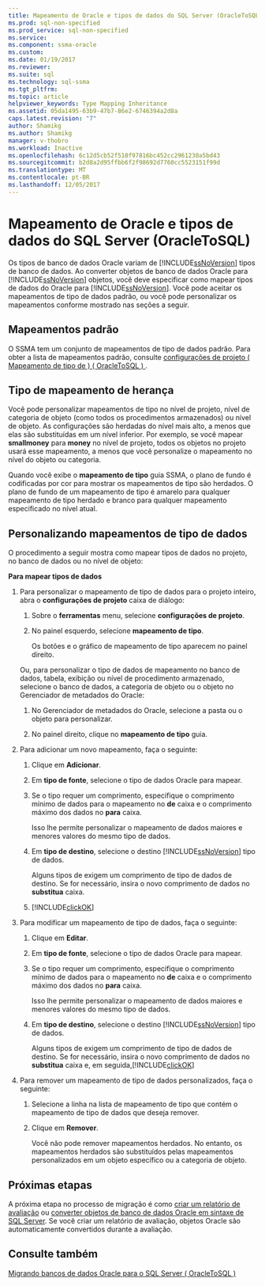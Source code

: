 ```yaml
---
title: Mapeamento de Oracle e tipos de dados do SQL Server (OracleToSQL) | Microsoft Docs
ms.prod: sql-non-specified
ms.prod_service: sql-non-specified
ms.service: 
ms.component: ssma-oracle
ms.custom: 
ms.date: 01/19/2017
ms.reviewer: 
ms.suite: sql
ms.technology: sql-ssma
ms.tgt_pltfrm: 
ms.topic: article
helpviewer_keywords: Type Mapping Inheritance
ms.assetid: 05da1495-63b9-47b7-86e2-6746394a2d8a
caps.latest.revision: "7"
author: Shamikg
ms.author: Shamikg
manager: v-thobro
ms.workload: Inactive
ms.openlocfilehash: 6c12d5cb52f510f97816bc452cc2961230a5bd43
ms.sourcegitcommit: b2d8a2d95ffbb6f2f98692d7760cc5523151f99d
ms.translationtype: MT
ms.contentlocale: pt-BR
ms.lasthandoff: 12/05/2017
---
```

# <a name="mapping-oracle-and-sql-server-data-types-oracletosql"></a>Mapeamento de Oracle e tipos de dados do SQL Server (OracleToSQL)
Os tipos de banco de dados Oracle variam de [!INCLUDE[ssNoVersion](../../includes/ssnoversion_md.md)] tipos de banco de dados. Ao converter objetos de banco de dados Oracle para [!INCLUDE[ssNoVersion](../../includes/ssnoversion_md.md)] objetos, você deve especificar como mapear tipos de dados do Oracle para [!INCLUDE[ssNoVersion](../../includes/ssnoversion_md.md)]. Você pode aceitar os mapeamentos de tipo de dados padrão, ou você pode personalizar os mapeamentos conforme mostrado nas seções a seguir.  
  
## <a name="default-mappings"></a>Mapeamentos padrão  
O SSMA tem um conjunto de mapeamentos de tipo de dados padrão. Para obter a lista de mapeamentos padrão, consulte [configurações de projeto &#40; Mapeamento de tipo de &#41; &#40; OracleToSQL &#41; ](../../ssma/oracle/project-settings-type-mapping-oracletosql.md).  
  
## <a name="type-mapping-inheritance"></a>Tipo de mapeamento de herança  
Você pode personalizar mapeamentos de tipo no nível de projeto, nível de categoria de objeto (como todos os procedimentos armazenados) ou nível de objeto. As configurações são herdadas do nível mais alto, a menos que elas são substituídas em um nível inferior. Por exemplo, se você mapear **smallmoney** para **money** no nível de projeto, todos os objetos no projeto usará esse mapeamento, a menos que você personalize o mapeamento no nível do objeto ou categoria.  
  
Quando você exibe o **mapeamento de tipo** guia SSMA, o plano de fundo é codificadas por cor para mostrar os mapeamentos de tipo são herdados. O plano de fundo de um mapeamento de tipo é amarelo para qualquer mapeamento de tipo herdado e branco para qualquer mapeamento especificado no nível atual.  
  
## <a name="customizing-data-type-mappings"></a>Personalizando mapeamentos de tipo de dados  
O procedimento a seguir mostra como mapear tipos de dados no projeto, no banco de dados ou no nível de objeto:  
  
**Para mapear tipos de dados**  
  
1.  Para personalizar o mapeamento de tipo de dados para o projeto inteiro, abra o **configurações de projeto** caixa de diálogo:  
  
    1.  Sobre o **ferramentas** menu, selecione **configurações de projeto**.  
  
    2.  No painel esquerdo, selecione **mapeamento de tipo**.  
  
        Os botões e o gráfico de mapeamento de tipo aparecem no painel direito.  
  
    Ou, para personalizar o tipo de dados de mapeamento no banco de dados, tabela, exibição ou nível de procedimento armazenado, selecione o banco de dados, a categoria de objeto ou o objeto no Gerenciador de metadados do Oracle:  
  
    1.  No Gerenciador de metadados do Oracle, selecione a pasta ou o objeto para personalizar.  
  
    2.  No painel direito, clique no **mapeamento de tipo** guia.  
  
2.  Para adicionar um novo mapeamento, faça o seguinte:  
  
    1.  Clique em **Adicionar**.  
  
    2.  Em **tipo de fonte**, selecione o tipo de dados Oracle para mapear.  
  
    3.  Se o tipo requer um comprimento, especifique o comprimento mínimo de dados para o mapeamento no **de** caixa e o comprimento máximo dos dados no **para** caixa.  
  
        Isso lhe permite personalizar o mapeamento de dados maiores e menores valores do mesmo tipo de dados.  
  
    4.  Em **tipo de destino**, selecione o destino [!INCLUDE[ssNoVersion](../../includes/ssnoversion_md.md)] tipo de dados.  
  
        Alguns tipos de exigem um comprimento de tipo de dados de destino. Se for necessário, insira o novo comprimento de dados no **substitua** caixa.  
  
    5.  [!INCLUDE[clickOK](../../includes/clickok_md.md)]  
  
3.  Para modificar um mapeamento de tipo de dados, faça o seguinte:  
  
    1.  Clique em **Editar**.  
  
    2.  Em **tipo de fonte**, selecione o tipo de dados Oracle para mapear.  
  
    3.  Se o tipo requer um comprimento, especifique o comprimento mínimo de dados para o mapeamento no **de** caixa e o comprimento máximo dos dados no **para** caixa.  
  
        Isso lhe permite personalizar o mapeamento de dados maiores e menores valores do mesmo tipo de dados.  
  
    4.  Em **tipo de destino**, selecione o destino [!INCLUDE[ssNoVersion](../../includes/ssnoversion_md.md)] tipo de dados.  
  
        Alguns tipos de exigem um comprimento de tipo de dados de destino. Se for necessário, insira o novo comprimento de dados no **substitua** caixa e, em seguida,[!INCLUDE[clickOK](../../includes/clickok_md.md)]  
  
4.  Para remover um mapeamento de tipo de dados personalizados, faça o seguinte:  
  
    1.  Selecione a linha na lista de mapeamento de tipo que contém o mapeamento de tipo de dados que deseja remover.  
  
    2.  Clique em **Remover**.  
  
        Você não pode remover mapeamentos herdados. No entanto, os mapeamentos herdados são substituídos pelas mapeamentos personalizados em um objeto específico ou a categoria de objeto.  
  
## <a name="next-steps"></a>Próximas etapas  
A próxima etapa no processo de migração é como [criar um relatório de avaliação](http://msdn.microsoft.com/en-us/4de9bcf6-1346-4740-87f9-7f24a8226357) ou [converter objetos de banco de dados Oracle em sintaxe de SQL Server](http://msdn.microsoft.com/en-us/e021182d-31da-443d-b110-937f5db27272). Se você criar um relatório de avaliação, objetos Oracle são automaticamente convertidos durante a avaliação.  
  
## <a name="see-also"></a>Consulte também  
[Migrando bancos de dados Oracle para o SQL Server &#40; OracleToSQL &#41;](../../ssma/oracle/migrating-oracle-databases-to-sql-server-oracletosql.md)  
  
